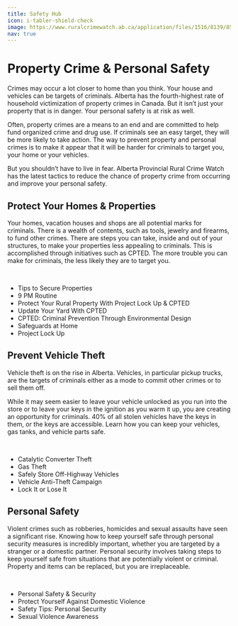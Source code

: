 ```yaml
---
title: Safety Hub
icon: i-tabler-shield-check
image: https://www.ruralcrimewatch.ab.ca/application/files/1516/8139/8525/GettyImages-1067070960.jpg
nav: true
---
```


# Property Crime & Personal Safety

Crimes may occur a lot closer to home than you think. Your house and vehicles can be targets of criminals. Alberta has the fourth-highest rate of household victimization of property crimes in Canada. But it isn’t just your property that is in danger. Your personal safety is at risk as well. 

Often, property crimes are a means to an end and are committed to help fund organized crime and drug use. If criminals see an easy target, they will be more likely to take action. The way to prevent property and personal crimes is to make it appear that it will be harder for criminals to target you, your home or your vehicles. 

But you shouldn’t have to live in fear. Alberta Provincial Rural Crime Watch has the latest tactics to reduce the chance of property crime from occurring and improve your personal safety.

## Protect Your Homes & Properties

Your homes, vacation houses and shops are all potential marks for criminals. There is a wealth of contents, such as tools, jewelry and firearms, to fund other crimes. There are steps you can take, inside and out of your structures, to make your properties less appealing to criminals. This is accomplished through initiatives such as CPTED. The more trouble you can make for criminals, the less likely they are to target you. 

<br>

- Tips to Secure Properties 
- 9 PM Routine 
- Protect Your Rural Property With Project Lock Up & CPTED
- Update Your Yard With CPTED 
- CPTED: Criminal Prevention Through Environmental Design 
- Safeguards at Home 
- Project Lock Up

## Prevent Vehicle Theft

Vehicle theft is on the rise in Alberta. Vehicles, in particular pickup trucks, are the targets of criminals either as a mode to commit other crimes or to sell them off. 

While it may seem easier to leave your vehicle unlocked as you run into the store or to leave your keys in the ignition as you warm it up, you are creating an opportunity for criminals. 40% of all stolen vehicles have the keys in them, or the keys are accessible. Learn how you can keep your vehicles, gas tanks, and vehicle parts safe.

<br>

- Catalytic Converter Theft
- Gas Theft
- Safely Store Off-Highway Vehicles
- Vehicle Anti-Theft Campaign 
- Lock It or Lose It  

## Personal Safety

Violent crimes such as robberies, homicides and sexual assaults have seen a significant rise. Knowing how to keep yourself safe through personal security measures is incredibly important, whether you are targeted by a stranger or a domestic partner. Personal security involves taking steps to keep yourself safe from situations that are potentially violent or criminal. Property and items can be replaced, but you are irreplaceable.

<br>

- Personal Safety & Security
- Protect Yourself Against Domestic Violence 
- Safety Tips: Personal Security
- Sexual Violence Awareness